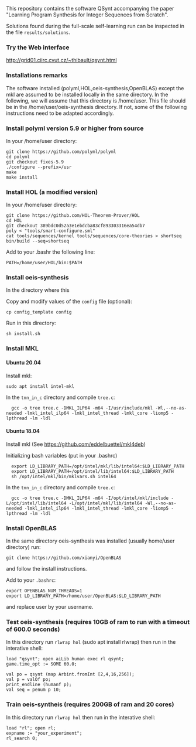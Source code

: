 This repository contains the software QSynt accompanying the paper 
"Learning Program Synthesis for Integer Sequences from Scratch". 

Solutions found during the full-scale self-learning run 
can be inspected in the file `results/solutions`.

### Try the Web interface
http://grid01.ciirc.cvut.cz/~thibault/qsynt.html

### Installations remarks
The software installed (polyml,HOL,oeis-synthesis,OpenBLAS) except the mkl
are assumed to be installed locally in the same directory.
In the following, we will assume that this directory is /home/user.
This file should be in the /home/user/oeis-synthesis directory.
If not, some of the following instructions need to be adapted accordingly.

### Install polyml version 5.9 or higher from source
In your /home/user directory:
```
git clone https://github.com/polyml/polyml
cd polyml
git checkout fixes-5.9
./configure --prefix=/usr
make
make install
```

### Install HOL (a modified version)
In your /home/user directory:
```
git clone https://github.com/HOL-Theorem-Prover/HOL
cd HOL
git checkout 389bdc0d52a3e1ebdcba83cf893303316ea54db7
poly < "tools/smart-configure.sml"
cat tools/sequences/kernel tools/sequences/core-theories > shortseq
bin/build --seq=shortseq
```

Add to your .bashr the following line:
```
PATH=/home/user/HOL/bin:$PATH
```

### Install oeis-synthesis
In the directory where this 


Copy and modify values of the `config` file (optional):
```
cp config_template config
```

Run in this directory:
```
sh install.sh
```

### Install MKL

#### Ubuntu 20.04
Install mkl:
```
sudo apt install intel-mkl
```

In the `tnn_in_c` directory and compile `tree.c`: 
```
  gcc -o tree tree.c -DMKL_ILP64 -m64 -I/usr/include/mkl -Wl,--no-as-needed -lmkl_intel_ilp64 -lmkl_intel_thread -lmkl_core -liomp5 -lpthread -lm -ldl
```

#### Ubuntu 18.04
Install mkl (See https://github.com/eddelbuettel/mkl4deb) 

Initializing bash variables (put in your .bashrc)
```
  export LD_LIBRARY_PATH=/opt/intel/mkl/lib/intel64:$LD_LIBRARY_PATH
  export LD_LIBRARY_PATH=/opt/intel/lib/intel64:$LD_LIBRARY_PATH
  sh /opt/intel/mkl/bin/mklvars.sh intel64
```

In the `tnn_in_c` directory and compile `tree.c`: 
```
  gcc -o tree tree.c -DMKL_ILP64 -m64 -I/opt/intel/mkl/include -L/opt/intel/lib/intel64 -L/opt/intel/mkl/lib/intel64 -Wl,--no-as-needed -lmkl_intel_ilp64 -lmkl_intel_thread -lmkl_core -liomp5 -lpthread -lm -ldl
```

### Install OpenBLAS
In the same directory oeis-synthesis was installed (usually 
home/user directory) run:
```
git clone https://github.com/xianyi/OpenBLAS
```
and follow the install instructions.

Add to your `.bashrc`:
```
export OPENBLAS_NUM_THREADS=1
export LD_LIBRARY_PATH=/home/user/OpenBLAS:$LD_LIBRARY_PATH
```
and replace user by your username.

### Test oeis-synthesis (requires 10GB of ram to run with a timeout of 600.0 seconds)
In this directory run `rlwrap hol` (sudo apt install rlwrap) 
then run in the interative shell:

```
load "qsynt"; open aiLib human exec rl qsynt;
game.time_opt := SOME 60.0;

val po = qsynt (map Arbint.fromInt [2,4,16,256]);
val p = valOf po;
print_endline (humanf p);
val seq = penum p 10;
```

### Train oeis-syntheis (requires 200GB of ram and 20 cores)
In this directory run `rlwrap hol` then run in the interative shell:
```
load "rl"; open rl;
expname := "your_experiment";
rl_search 0;
```







